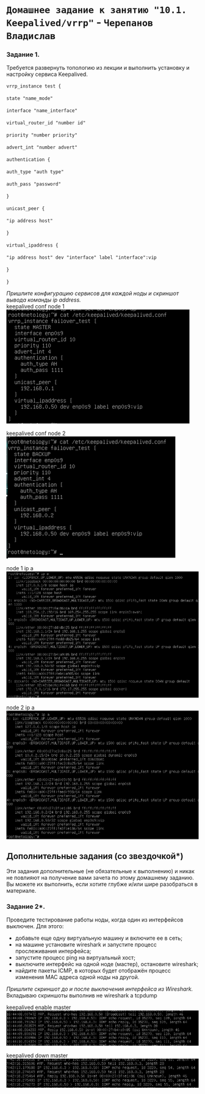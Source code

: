 # `Домашнее задание к занятию "10.1. Keepalived/vrrp"` - `Черепанов Владислав`

### Задание 1. 

Требуется развернуть топологию из лекции и выполнить установку и настройку сервиса Keepalived. 

```
vrrp_instance test {

state "name_mode"

interface "name_interface"

virtual_router_id "number id"

priority "number priority"

advert_int "number advert"

authentication {

auth_type "auth type"

auth_pass "password"

}

unicast_peer {

"ip address host"

}

virtual_ipaddress {

"ip address host" dev "interface" label "interface":vip

}

}

```

*Пришлите  конфигурацию сервисов для каждой ноды и скриншот вывода команды  ip address.*  
keepalived conf node 1  
![Скриншот-1 keepalived conf node 1](https://github.com/plusvaldis/10-01-hw/blob/main/img/img0.png)

keepalived conf node 2  
![Скриншот-2 keepalived conf node 2](https://github.com/plusvaldis/10-01-hw/blob/main/img/2.png)

node 1 ip a  
![Скриншот-3 node 1 ip a](https://github.com/plusvaldis/10-01-hw/blob/main/img/3.png)

node 2 ip a  
![Скриншот-4 node 2 ip a](https://github.com/plusvaldis/10-01-hw/blob/main/img/4.png)

## Дополнительные задания (со звездочкой*)

Эти задания дополнительные (не обязательные к выполнению) и никак не повлияют на получение вами зачета по этому домашнему заданию. Вы можете их выполнить, если хотите глубже и/или шире разобраться в материале.
 
### Задание 2*.

Проведите тестирование работы ноды, когда один из интерфейсов выключен. Для этого:
- добавьте еще одну виртуальную машину и включите ее в сеть;
- на машине установите wireshark и запустите процесс прослеживания интерфейса;
- запустите процесс ping на виртуальный хост;
- выключите интерфейс на одной ноде (мастер), остановите wireshark;
- найдите пакеты ICMP, в которых будет отображён процесс изменения MAC адреса одной ноды на другой. 

 *Пришлите скриншот до и после выключения интерфейса из Wireshark.*
 Вкладываю скриншоты выполнив не wireshark а tcpdump
 
 keepalived enable master  
![Скриншот-1 keepalived enable master](https://github.com/plusvaldis/10-01-hw/blob/main/img/5.png)

keepalived down master  
![Скриншот-2 keepalived down master](https://github.com/plusvaldis/10-01-hw/blob/main/img/6.png)
 
